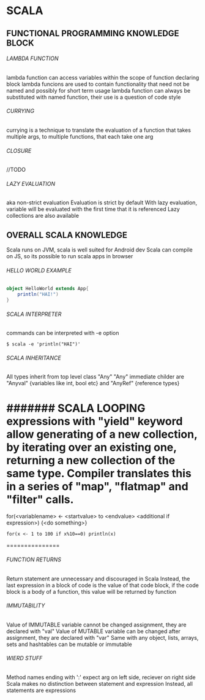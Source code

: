 # SCALA

## FUNCTIONAL PROGRAMMING KNOWLEDGE BLOCK 

###### LAMBDA FUNCTION
lambda function can access variables within the scope of function declaring block
lambda funcions are used to contain functionality that need not be named and possibly for short term usage
lambda function can always be substituted with named function, their use is a question of code style

###### CURRYING
currying is a technique to translate the evaluation of a function that takes multiple args, to multiple
functions, that each take one arg

###### CLOSURE
//TODO

###### LAZY EVALUATION
aka non-strict evaluation
Evaluation is strict by default
With lazy evaluation, variable will be evaluated with the first time that it is referenced
Lazy collections are also available

## OVERALL SCALA KNOWLEDGE
Scala runs on JVM, scala is well suited for Android dev
Scala can compile on JS, so its possible to run scala apps in browser

###### HELLO WORLD EXAMPLE
```scala
object HelloWorld extends App{
    println("HAI!")
}
```
###### SCALA INTERPRETER
commands can be interpreted with -e option
```
$ scala -e 'println("HAI")'
```

###### SCALA INHERITANCE
All types inherit from top level class "Any"
"Any" immediate childer are "Anyval" {variables like int, bool etc} and "AnyRef" {reference types}

####### SCALA LOOPING
expressions with "yield" keyword allow generating of a new collection, by iterating over an existing one,
returning a new collection of the same type. Compiler translates this in a series of "map", "flatmap" and
"filter" calls. 
===============
for(\<variablename\> \<- \<startvalue\> to \<endvalue\> \<additional if expression\>) {\<do something\>}
```
for(x <- 1 to 100 if x%10==0) println(x)
```
===============

###### FUNCTION RETURNS
Return statement are unnecessary and discouraged in Scala
Instead, the last expression in a block of code is the value of that code block, if the code block is
a body of a function, this value will be returned by function

###### IMMUTABILITY
Value of IMMUTABLE variable cannot be changed assignment, they are declared with "val"
Value of MUTABLE variable can be changed after assignment, they are declared with "var"
Same with any object, lists, arrays, sets and hashtables can be mutable or immutable

###### WIERD STUFF
Method names ending with ':' expect arg on left side, reciever on right side
Scala makes no distinction between statement and expression Instead, all statements are expressions

